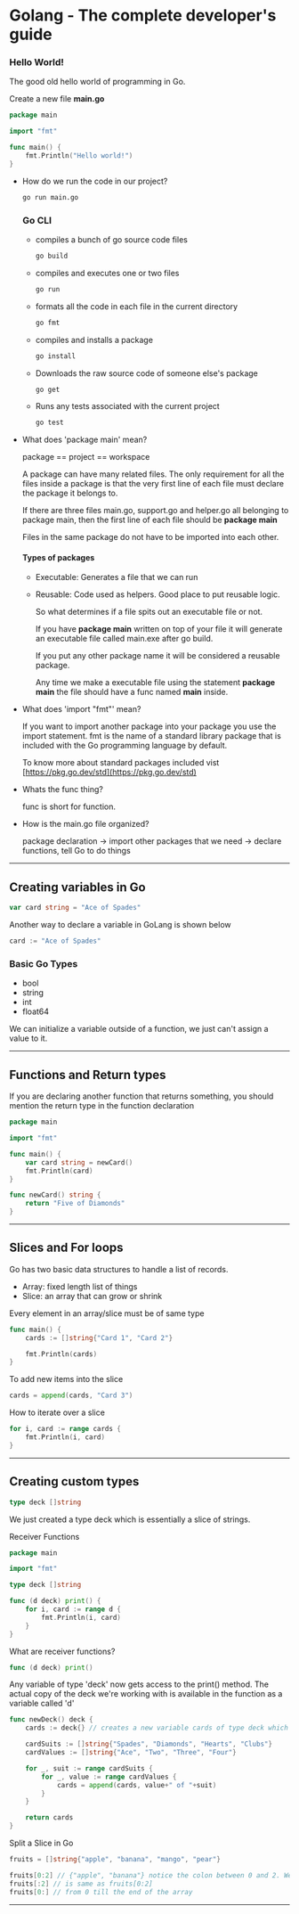 # Golang - The complete developer's guide

### Hello World!

The good old hello world of programming in Go.

Create a new file **main.go**
```go
package main

import "fmt"

func main() {
	fmt.Println("Hello world!")
}
```

- How do we run the code in our project?
  ```sh
  go run main.go
  ```
  ### Go CLI
  - compiles a bunch of go source code files
    
    ```sh
    go build
    ```
  - compiles and executes one or two files
    ```sh
    go run
    ```
  - formats all the code in each file in the current directory
    ```sh
    go fmt
    ```
  - compiles and installs a package
    ```sh
    go install
    ```
  - Downloads the raw source code of someone else's package
    ```sh
    go get
    ```
  - Runs any tests associated with the current project
    ```sh
    go test
    ```
    
- What does 'package main' mean?
  
  package == project == workspace
  
  A package can have many related files. The only requirement for all the files inside a package is that the very first line of each file must declare
  the package it belongs to.

  If there are three files main.go, support.go and helper.go all belonging to package main, then the first line of each file should be **package main**

  Files in the same package do not have to be imported into each other.

  #### Types of packages
  - Executable: Generates a file that we can run
  - Reusable: Code used as helpers. Good place to put reusable logic.
 
    So what determines if a file spits out an executable file or not.

    If you have **package main** written on top of your file it will generate an executable file called main.exe after go build.

    If you put any other package name it will be considered a reusable package.

    Any time we make a executable file using the statement **package main** the file should have a func named **main** inside.
  
- What does 'import "fmt"' mean?

  If you want to import another package into your package you use the import statement. fmt is the name of a standard library package
  that is included with the Go programming language by default.

  To know more about standard packages included vist [https://pkg.go.dev/std](https://pkg.go.dev/std)
  
- Whats the func thing?

  func is short for function.
  
- How is the main.go file organized?

  package declaration -> import other packages that we need -> declare functions, tell Go to do things
  
---
## Creating variables in Go

```go
var card string = "Ace of Spades"
```

Another way to declare a variable in GoLang is shown below

```go
card := "Ace of Spades"
```

### Basic Go Types

- bool
- string
- int
- float64

We can initialize a variable outside of a function, we just can't assign a value to it.

---

## Functions and Return types

If you are declaring another function that returns something, you should mention the return type in the function declaration

```go
package main

import "fmt"

func main() {
	var card string = newCard()
	fmt.Println(card)
}

func newCard() string {
	return "Five of Diamonds"
}
```

---

## Slices and For loops

Go has two basic data structures to handle a list of records.

- Array: fixed length list of things
- Slice: an array that can grow or shrink

Every element in an array/slice must be of same type

```go
func main() {
	cards := []string{"Card 1", "Card 2"}

	fmt.Println(cards)
}
```

To add new items into the slice

```go
cards = append(cards, "Card 3")
```

How to iterate over a slice

```go
for i, card := range cards {
	fmt.Println(i, card)
}
```

---

## Creating custom types

```go
type deck []string
```

We just created a type deck which is essentially a slice of strings.

Receiver Functions

```go
package main

import "fmt"

type deck []string

func (d deck) print() {
	for i, card := range d {
		fmt.Println(i, card)
	}
}
```

What are receiver functions?

```go
func (d deck) print()
```

Any variable of type 'deck' now gets access to the print() method. The actual copy of the deck we're working
with is available in the function as a variable called 'd'


```go
func newDeck() deck {
	cards := deck{} // creates a new variable cards of type deck which is empty

	cardSuits := []string{"Spades", "Diamonds", "Hearts", "Clubs"}
	cardValues := []string{"Ace", "Two", "Three", "Four"}

	for _, suit := range cardSuits {
		for _, value := range cardValues {
			cards = append(cards, value+" of "+suit)
		}
	}

	return cards
}
```

Split a Slice in Go

```go
fruits = []string{"apple", "banana", "mango", "pear"}

fruits[0:2] // {"apple", "banana"} notice the colon between 0 and 2. We don't comma separate the indexes
fruits[:2] // is same as fruits[0:2]
fruits[0:] // from 0 till the end of the array
```
---
